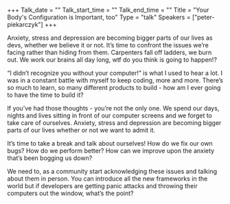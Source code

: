 +++
Talk_date = ""
Talk_start_time = ""
Talk_end_time = ""
Title = "Your Body's Configuration is Important, too"
Type = "talk"
Speakers = ["peter-piekarczyk"]
+++

Anxiety, stress and depression are becoming bigger parts of our lives as devs, whether we believe it or not. It’s time to confront the issues we’re facing rather than hiding from them. Carpenters fall off ladders, we burn out. We work our brains all day long, wtf do you think is going to happen!?

“I didn’t recognize you without your computer!” is what I used to hear a lot. I was in a constant battle with myself to keep coding, more and more. There’s so much to learn, so many different products to build - how am I ever going to have the time to build it?

If you’ve had those thoughts - you’re not the only one. We spend our days, nights and lives sitting in front of our computer screens and we forget to take care of ourselves. Anxiety, stress and depression are becoming bigger parts of our lives whether or not we want to admit it.

It’s time to take a break and talk about ourselves! How do we fix our own bugs? How do we perform better? How can we improve upon the anxiety that’s been bogging us down?

We need to, as a community start acknowledging these issues and talking about them in person. You can introduce all the new frameworks in the world but if developers are getting panic attacks and throwing their computers out the window, what’s the point?
